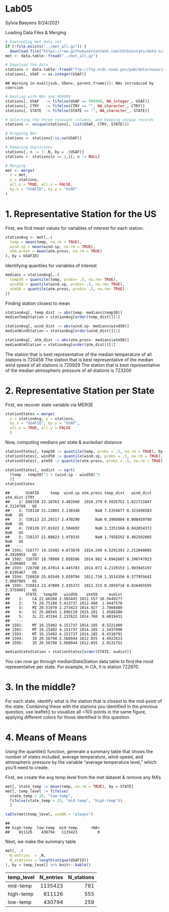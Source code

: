 Lab05
================
Sylvia Baeyens
9/24/2021

Loading Data Files & Merging

``` r
# Dowloading met data set
if (!file.exists("../met_all.gz")) {
  download.file("https://raw.githubusercontent.com/USCbiostats/data-science-data/master/02_met/met_all.gz", "../met_all.gz", method="libcurl", timeout = 60)}
met <- data.table::fread("../met_all.gz")

# Download the data
stations <- data.table::fread("ftp://ftp.ncdc.noaa.gov/pub/data/noaa/isd-history.csv")
stations[, USAF := as.integer(USAF)]
```

    ## Warning in eval(jsub, SDenv, parent.frame()): NAs introduced by coercion

``` r
# Dealing with NAs and 999999
stations[, USAF   := fifelse(USAF == 999999, NA_integer_, USAF)]
stations[, CTRY   := fifelse(CTRY == "", NA_character_, CTRY)]
stations[, STATE  := fifelse(STATE == "", NA_character_, STATE)]

# Selecting the three relevant columns, and keeping unique records
stations <- unique(stations[, list(USAF, CTRY, STATE)])

# Dropping NAs
stations <- stations[!is.na(USAF)]

# Removing duplicates
stations[, n := 1:.N, by = .(USAF)]
stations <- stations[n == 1,][, n := NULL]

# Merging
met <- merge(
  x = met,
  y = stations,
  all.x = TRUE, all.y = FALSE,
  by.x = "USAFID", by.y = "USAF"
)
```

# 1. Representative Station for the US

First, we find mean values for variables of interest for each station.

``` r
stationAvg <- met[,.(
  temp = mean(temp, na.rm = TRUE),
  wind.sp = mean(wind.sp, na.rm = TRUE),
  atm.press = mean(atm.press, na.rm = TRUE)
), by = USAFID]
```

Identifying quantiles for variables of interest

``` r
medians = stationAvg[,.(
  temp50 = quantile(temp, probs= .5, na.rm= TRUE),
  wind50 = quantile(wind.sp, probs= .5, na.rm= TRUE),
  atm50 = quantile(atm.press, probs= .5, na.rm= TRUE)
)]
```

Finding station closest to mean

``` r
stationAvg[, temp_dist := abs(temp- medians$temp50)]
medianTempStation = stationAvg[order(temp_dist)][1]

stationAvg[, wind_dist := abs(wind.sp- medians$wind50)]
medianWindStation = stationAvg[order(wind_dist)][1]

stationAvg[, atm_dist := abs(atm.press- medians$atm50)]
medianAtmStation = stationAvg[order(atm_dist)][1]
```

The station that is best representative of the median temperature of all
stations is 720458 The station that is best representative of the median
wind speed of all stations is 720929 The station that is best
representative of the median atmospheric pressure of all stations is
723200

# 2. Representative Station per State

First, we recover state variable via MERGE

``` r
stationStates = merge(
  x = stationAvg, y = stations,
  by.x = "USAFID", by.y = "USAF",
  all.x = TRUE, all.y = FALSE
  )
```

Now, computing medians per state & eucledian distance

``` r
stationStates[, temp50 := quantile(temp, probs = .5, na.rm = TRUE), by = STATE]
stationStates[, wind50 := quantile(wind.sp, probs = .5, na.rm = TRUE), by = STATE]
stationStates[, atm50 := quantile(atm.press, probs = .5, na.rm = TRUE), by = STATE]

stationStates[, eudist := sqrt(
  (temp - temp50)^2 + (wind.sp - wind50)^2
  )]
stationStates
```

    ##       USAFID     temp  wind.sp atm.press temp_dist   wind_dist  atm_dist CTRY
    ##    1: 690150 33.18763 3.483560  1010.379 9.5035752 1.021721847 4.3124708   US
    ##    2: 720110 31.22003 2.138348       NaN 7.5359677 0.323490383       NaN   US
    ##    3: 720113 23.29317 2.470298       NaN 0.3908894 0.008459788       NaN   US
    ##    4: 720120 27.01922 2.504692       NaN 3.3351568 0.042854372       NaN   US
    ##    5: 720137 21.88823 1.979335       NaN 1.7958292 0.482502805       NaN   US
    ##   ---                                                                        
    ## 1591: 726777 19.15492 4.673878  1014.299 4.5291393 2.212040085 0.3920955   US
    ## 1592: 726797 18.78980 2.858586  1014.902 4.8942607 0.396747923 0.2106085   US
    ## 1593: 726798 19.47014 4.445783  1014.072 4.2139153 1.983945197 0.6195467   US
    ## 1594: 726810 25.03549 3.039794  1011.730 1.3514356 0.577955642 2.9607085   US
    ## 1595: 726813 23.47809 2.435372  1012.315 0.2059716 0.026465595 2.3759601   US
    ##       STATE   temp50   wind50    atm50     eudist
    ##    1:    CA 22.66268 2.565445 1012.557 10.5649277
    ##    2:    TX 29.75188 3.413737 1012.460  1.9447578
    ##    3:    MI 20.51970 2.273423 1014.927  2.7804480
    ##    4:    SC 25.80545 1.696119 1015.281  1.4584280
    ##    5:    IL 22.43194 2.237622 1014.760  0.6019431
    ##   ---                                            
    ## 1591:    MT 19.15492 4.151737 1014.185  0.5221409
    ## 1592:    MT 19.15492 4.151737 1014.185  1.3437090
    ## 1593:    MT 19.15492 4.151737 1014.185  0.4310791
    ## 1594:    ID 20.56798 2.568944 1012.855  4.4922623
    ## 1595:    ID 20.56798 2.568944 1012.855  2.9131751

``` r
medianStateStation = stationStates[order(STATE, eudist)]
```

You can now go through medianStateStation data table to find the most
representative per state. For example, in CA, it is station 722970.

# 3. In the middle?

For each state, identify what is the station that is closest to the
mid-point of the state. Combining these with the stations you identified
in the previous question, use leaflet() to visualize all \~100 points in
the same figure, applying different colors for those identified in this
question.

# 4. Means of Means

Using the quantile() function, generate a summary table that shows the
number of states included, average temperature, wind-speed, and
atmospheric pressure by the variable “average temperature level,” which
you’ll need to create.

First, we create the avg temp level from the met dataset & remove any
NA’s

``` r
met[, state_temp := mean(temp, na.rm = TRUE), by = STATE]
met[, temp_level := fifelse(
  state_temp < 20, "low-temp", 
  fifelse(state_temp < 25, "mid-temp", "high-temp"))
  ]

table(met$temp_level, useNA = "always")
```

    ## 
    ## high-temp  low-temp  mid-temp      <NA> 
    ##    811126    430794   1135423         0

Next, we make the summary table

``` r
met[, .(
  N_entries  = .N,
  N_stations = length(unique(USAFID))
), by = temp_level] %>% knitr::kable()
```

| temp\_level | N\_entries | N\_stations |
|:------------|-----------:|------------:|
| mid-temp    |    1135423 |         781 |
| high-temp   |     811126 |         555 |
| low-temp    |     430794 |         259 |
